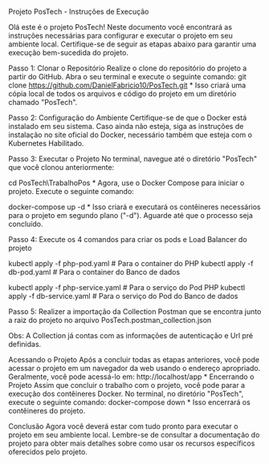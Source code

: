 Projeto PosTech - Instruções de Execução

Olá este é o projeto PosTech! Neste documento você encontrará as instruções necessárias para configurar e executar o projeto em seu ambiente local. Certifique-se de seguir as etapas abaixo para garantir uma execução bem-sucedida do projeto.

Passo 1: Clonar o Repositório Realize o clone do repositório do projeto a partir do GitHub. Abra o seu terminal e execute o seguinte comando:
git clone https://github.com/DanielFabricio10/PosTech.git *
Isso criará uma cópia local de todos os arquivos e código do projeto em um diretório chamado "PosTech".


Passo 2: Configuração do Ambiente Certifique-se de que o Docker está instalado em seu sistema. Caso ainda não esteja, siga as instruções de instalação no site oficial do Docker, necessário também que esteja com o Kubernetes Habilitado.


Passo 3: Executar o Projeto No terminal, navegue até o diretório "PosTech" que você clonou anteriormente:

cd PosTech\TrabalhoPos *
Agora, use o Docker Compose para iniciar o projeto. Execute o seguinte comando:

docker-compose up -d *
Isso criará e executará os contêineres necessários para o projeto em segundo plano ("-d"). Aguarde até que o processo seja concluído.


Passo 4: Execute os 4 comandos para criar os pods e Load Balancer do projeto

kubectl apply -f php-pod.yaml  # Para o container do PHP
kubectl apply -f db-pod.yaml  # Para o container do Banco de dados

kubectl apply -f php-service.yaml  # Para o serviço do Pod PHP
kubectl apply -f db-service.yaml  # Para o serviço do Pod do Banco de dados


Passo 5: Realizer a importação da Collection Postman que se encontra junto a raiz do projeto no arquivo PosTech.postman_collection.json

Obs: A Collection já contas com as informações de autenticação e Url pré definidas.


Acessando o Projeto Após a concluir todas as etapas anteriores, você pode acessar o projeto em um navegador da web usando o endereço apropriado. Geralmente, você pode acessá-lo em:
http://localhost/app *
Encerrando o Projeto Assim que concluir o trabalho com o projeto, você pode parar a execução dos contêineres Docker. No terminal, no diretório "PosTech", execute o seguinte comando:
docker-compose down *
Isso encerrará os contêineres do projeto.

Conclusão Agora você deverá estar com tudo pronto para executar o projeto em seu ambiente local. Lembre-se de consultar a documentação do projeto para obter mais detalhes sobre como usar os recursos específicos oferecidos pelo projeto.
